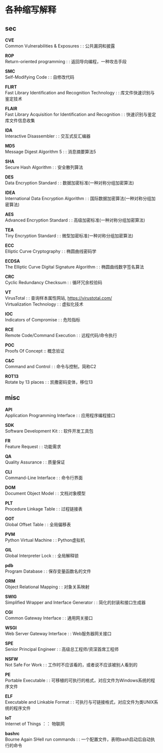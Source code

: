 # 各种缩写解释

## sec
**CVE**  
Common Vulnerabilities & Exposures : : 公共漏洞和披露  

**ROP**  
Return-oriented programming : : 返回导向编程，一种攻击手段  

**SMC**  
Self-Modifying Code : : 自修改代码  

**FLIRT**  
Fast Library Identification and Recognition Technology : : 库文件快速识别与鉴定技术  

**FLAIR**  
Fast Library Acquisition for Identification and Recognition : : 快速识别与鉴定库文件信息收集  

**IDA**  
Interactive Disassembler : : 交互式反汇编器  

**MD5**  
Message Digest Algorithm 5 : : 消息摘要算法5  

**SHA**  
Secure Hash Algorithm : : 安全散列算法  

**DES**  
Data Encryption Standard : : 数据加密标准(一种对称分组加密算法)  

**IDEA**  
International Data Encryption Algorithm : : 国际数据加密算法(一种对称分组加密算法)  

**AES**  
Advanced Encryption Standard : : 高级加密标准(一种对称分组加密算法)  

**TEA**  
Tiny Encryption Standard : : 微型加密标准(一种对称分组加密算法)  

**ECC**  
Elliptic Curve Cryptography : : 椭圆曲线密码学  

**ECDSA**  
The Elliptic Curve Digital Signature Algorithm : : 椭圆曲线数字签名算法  

**CRC**  
Cyclic Redundancy Checksum : : 循环冗余校验码  

**VT**  
VirusTotal : : 查询样本属性网站, https://virustotal.com/  
Virtualization Technology : : 虚拟化技术  

**IOC**  
Indicators of Compromise : : 危险指标  

**RCE**  
Remote Code/Command Execution : : 远程代码/命令执行  

**POC**  
Proofs Of Concept :: 概念验证  

**C&C**  
Command and Control : : 命令与控制，简称C2  

**ROT13**  
Rotate by 13 places : : 凯撒密码变体，移位13  


## misc
**API**  
Application Programming Interface : : 应用程序编程接口  

**SDK**  
Software Development Kit : : 软件开发工具包  

**FR**  
Feature Request : : 功能需求  

**QA**  
Quality Assurance : : 质量保证  

**CLI**  
Command-Line Interface : : 命令行界面  

**DOM**  
Document Object Model : : 文档对象模型  

**PLT**  
Procedure Linkage Table : : 过程链接表  

**GOT**  
Global Offset Table : : 全局偏移表  

**PVM**  
Python Virtual Machine : : Python虚拟机  

**GIL**  
Global Interpreter Lock : : 全局解释锁

**pdb**  
Program Database : : 保存变量函数名的文件  

**ORM**  
Object Relational Mapping : : 对象关系映射  

**SWIG**  
Simplified Wrapper and Interface Generator : : 简化的封装和接口生成器  

**CGI**  
Common Gateway Interface : : 通用网关接口  

**WSGI**  
Web Server Gateway Interface : : Web服务器网关接口  

**SPE**  
Senior Principal Engineer : : 高级总工程师/资深首席工程师  

**NSFW**  
Not Safe For Work : : 工作时不应该看的，或者说不应该被别人看到的  

**PE**  
Portable Executable : : 可移植的可执行的格式，对应文件为Windows系统的程序文件  

**ELF**  
Executable and Linkable Format : : 可执行与可链接格式，对应文件为类UNIX系统的程序文件  

**IoT**  
Internet of Things ：： 物联网  

**bashrc**  
Bourne Again SHell run commands : : 一个配置文件，表明bash启动后自动执行的命令  
